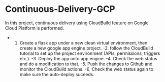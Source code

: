 
# Continuous-Delivery-GCP
In this project, continuous delivery using CloudBuild feature on Google Cloud Platform is performed. 

- 1. Create a flask app under a new clean virtual environment, then create a new google app engine project.
-2. follow the CloudBuild tutorial to set up the project environment (APIs, permissions, triggers etc.).
-3. Deploy the app onto app engine. 
-4. Check the web status and do a modification to that.
-5. Push the changes to Github and monitor the CloudBuild actions.
-6. Check the web status again to make sure the auto-deploy suceeds.
